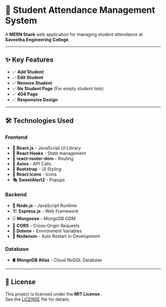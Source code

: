 # 📘 Student Attendance Management System

A **MERN Stack** web application for managing student attendance at **Saveetha Engineering College**.

---

## ✨ Key Features
- ✅ **Add Student**
- ✅ **Edit Student**
- ✅ **Remove Student**
- ✅ **No Student Page** (For empty student lists)
- ✅ **404 Page**
- ✅ **Responsive Design**

---

## 🛠️ Technologies Used

### **Frontend**
- 🚀 **React.js** - JavaScript UI Library
- 🎯 **React Hooks** - State management
- 🔗 **react-router-dom** - Routing
- 🔄 **Axios** - API Calls
- 🎨 **Bootstrap** - UI Styling
- 🔘 **React Icons** - Icons
- 🎭 **SweetAlert2** - Popups

### **Backend**
- 🚀 **Node.js** - JavaScript Runtime
- 🏗 **Express.js** - Web Framework
- 🗄 **Mongoose** - MongoDB ODM
- 🔄 **CORS** - Cross-Origin Requests
- 🔐 **Dotenv** - Environment Variables
- 🚀 **Nodemon** - Auto Restart in Development

### **Database**
- 🛢 **MongoDB Atlas** - Cloud NoSQL Database

---

## 📝 License
This project is licensed under the **MIT License**.  
See the [LICENSE](LICENSE) file for details.
